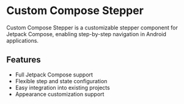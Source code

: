 # Custom Compose Stepper

Custom Compose Stepper is a customizable stepper component for Jetpack Compose, enabling step-by-step navigation in Android applications.

## Features

- Full Jetpack Compose support
- Flexible step and state configuration
- Easy integration into existing projects
- Appearance customization support